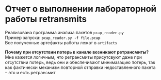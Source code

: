 # Отчет о выполнении лабораторной работы retransmits

Реализована программа анализа пакетов `pcap_reader.py`   
Пример запуска: `pcap_reader.py -f file.pcap`  
Все полученные артефакты работы лежат в `artifacts`  

**Почему при отсутствии потерь в канале возникают ретрансмиты?**  
Мне кажется логичным, что ретрансмиты присутсвуют даже при отсутствии потерь, ведь они и обеспечивают минимазацию потерь, так как фактически механизм повторной отправки недоставленного пакета – это и есть ретрансмит

